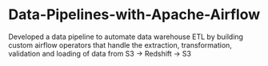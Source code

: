 # Data-Pipelines-with-Apache-Airflow
Developed a data pipeline to automate data warehouse ETL by building custom airflow operators that handle the extraction, transformation, validation and loading of data from S3 -> Redshift -> S3
